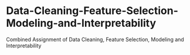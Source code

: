 # Data-Cleaning-Feature-Selection-Modeling-and-Interpretability
Combined Assignment of Data Cleaning, Feature Selection, Modeling and Interpretability
